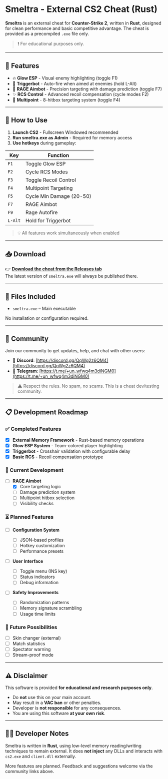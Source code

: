 # Smeltra - External CS2 Cheat (Rust)

**Smeltra** is an external cheat for **Counter-Strike 2**, written in **Rust**, designed for clean performance and basic competitive advantage. The cheat is provided as a precompiled `.exe` file only.

> ❗ For educational purposes only.

---

## 🦀 Features

- 🔥 **Glow ESP** - Visual enemy highlighting (toggle F1)
- 🎯 **Triggerbot** - Auto-fire when aimed at enemies (hold L-Alt)
- 🚀 **RAGE Aimbot** - Precision targeting with damage prediction (toggle F7)
- ✨ **RCS Control** - Advanced recoil compensation (cycle modes F2)
- 🎯 **Multipoint** - 8-hitbox targeting system (toggle F4)

---

## 🚀 How to Use

1. **Launch CS2** - Fullscreen Windowed recommended
2. **Run smeltra.exe as Admin** - Required for memory access
3. **Use hotkeys** during gameplay:

| Key     | Function                 |
| ------- | ------------------------ |
| `F1`    | Toggle Glow ESP          |
| `F2`    | Cycle RCS Modes          |
| `F3`    | Toggle Recoil Control    |
| `F4`    | Multipoint Targeting     |
| `F5`    | Cycle Min Damage (20-50) |
| `F7`    | RAGE Aimbot              |
| `F9`    | Rage Autofire            |
| `L-Alt` | Hold for Triggerbot      |

> 💡 All features work simultaneously when enabled

---

## 📥 Download

👉 **[Download the cheat from the Releases tab](../../releases)**  
The latest version of `smeltra.exe` will always be published there.

---

## 📂 Files Included

- `smeltra.exe` – Main executable

No installation or configuration required.

---

## 💬 Community

Join our community to get updates, help, and chat with other users:

- 💬 **Discord**: [https://discord.gg/QqWg2z6QM4](https://discord.gg/QqWg2z6QM4)
- 📱 **Telegram**: [https://t.me/+un_wfwq4m3diNGM0](https://t.me/+un_wfwq4m3diNGM0)

> ⚠️ Respect the rules. No spam, no scams. This is a cheat dev/testing community.

---

## 📋 Development Roadmap

### ✅ Completed Features

- [x] **External Memory Framework** - Rust-based memory operations
- [x] **Glow ESP System** - Team-colored player highlighting
- [x] **Triggerbot** - Crosshair validation with configurable delay
- [x] **Basic RCS** - Recoil compensation prototype

### 🚧 Current Development

- [ ] **RAGE Aimbot**
  - [x] Core targeting logic
  - [ ] Damage prediction system
  - [ ] Multipoint hitbox selection
  - [ ] Visibility checks

### ⏳ Planned Features

- [ ] **Configuration System**

  - [ ] JSON-based profiles
  - [ ] Hotkey customization
  - [ ] Performance presets

- [ ] **User Interface**

  - [ ] Toggle menu (INS key)
  - [ ] Status indicators
  - [ ] Debug information

- [ ] **Safety Improvements**
  - [ ] Randomization patterns
  - [ ] Memory signature scrambling
  - [ ] Usage time limits

### 🔮 Future Possibilities

- [ ] Skin changer (external)
- [ ] Match statistics
- [ ] Spectator warning
- [ ] Stream-proof mode

---

## ⚠️ Disclaimer

This software is provided **for educational and research purposes only**.

- Do **not** use this on your main account.
- May result in a **VAC ban** or other penalties.
- Developer is **not responsible** for any consequences.
- You are using this software **at your own risk**.

---

## 👨‍💻 Developer Notes

Smeltra is written in **Rust**, using low-level memory reading/writing techniques to remain external. It does **not inject** any DLLs and interacts with `cs2.exe` and `client.dll` externally.

More features are planned. Feedback and suggestions welcome via the community links above.
